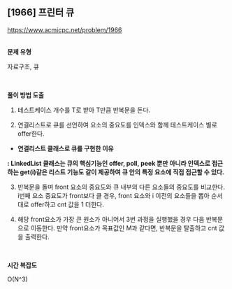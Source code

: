 ## [1966] 프린터 큐

https://www.acmicpc.net/problem/1966
<br>
<br>

**문제 유형**

자료구조, 큐

<br>

**풀이 방법 도출**

1. 테스트케이스 개수를 T로 받아 T만큼 반복문을 돈다.

2. 연결리스트로 큐를 선언하여 요소의 중요도를 인덱스와 함께 테스트케이스 별로 offer한다.

- **연결리스트 클래스로 큐를 구현한 이유**

**: LinkedList 클래스는 큐의 핵심기능인 offer, poll, peek 뿐만 아니라 인덱스로 접근하는 get(i)같은 리스트 기능도 같이 제공하여 큐 안의 특정 요소에 직접 접근할 수 있다.**

3. 반복문을 돌며 front 요소의 중요도와 큐 내부의 다른 요소들의 중요도를 비교한다.
i번째 요소 중요도가 front보다 클 경우, front 요소와 i 이전의 요소들을 뽑아 순서대로 offer하고 cnt 값을 1 더한다.

4. 해당 front요소가 가장 큰 원소가 아니어서 3번 과정을 실행했을 경우 다음 반복문으로 이동한다. 만약 front요소가 목표값인 M과 같다면, 반복문을 탈출하고 cnt 값을 출력한다.

<br>

**시간 복잡도**

O(N^3)